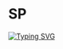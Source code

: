 
# SP

[![Typing SVG](https://readme-typing-svg.demolab.com?font=Pixelify+Sans&size=40&pause=1000&color=8742F5&background=1E27DC00&random=false&width=435&lines=Sreeyans+Padhi;Android+Developer+;Java+Developer+;Web+Developer+;Python+Developer+)](https://git.io/typing-svg) 
